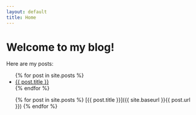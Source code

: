 ```yaml
---
layout: default
title: Home
---
```


# Welcome to my blog!

Here are my posts:

<ul class="posts">
{% for post in site.posts %}
   <li><a href="{{ site.baseurl }}{{ post.url }}">{{ post.title }}</a></li>
{% endfor %}
</ul>

<ul class="posts">
{% for post in site.posts %}
   [{{ post.title }}]({{ site.baseurl }}{{ post.url }})
{% endfor %}
</ul>
